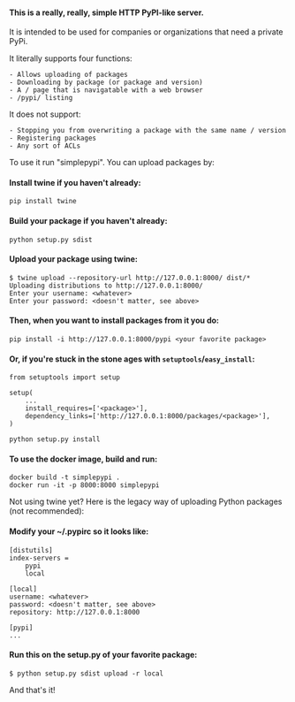 #### This is a really, really, simple HTTP PyPI-like server.

It is intended to be used for companies or organizations that need a private
PyPi.

It literally supports four functions:

    - Allows uploading of packages
    - Downloading by package (or package and version)
    - A / page that is navigatable with a web browser
    - /pypi/ listing

It does not support:

    - Stopping you from overwriting a package with the same name / version
    - Registering packages
    - Any sort of ACLs

To use it run "simplepypi". You can upload packages by:

#### Install twine if you haven't already:

    pip install twine

#### Build your package if you haven't already:

    python setup.py sdist

#### Upload your package using twine:

    $ twine upload --repository-url http://127.0.0.1:8000/ dist/*
    Uploading distributions to http://127.0.0.1:8000/
    Enter your username: <whatever>
    Enter your password: <doesn't matter, see above>

#### Then, when you want to install packages from it you do:

    pip install -i http://127.0.0.1:8000/pypi <your favorite package>
    
#### Or, if you're stuck in the stone ages with `setuptools`/`easy_install`:

    from setuptools import setup

    setup(
        ...
        install_requires=['<package>'],
        dependency_links=['http://127.0.0.1:8000/packages/<package>'],
    )
    
    python setup.py install

#### To use the docker image, build and run:

    docker build -t simplepypi .
    docker run -it -p 8000:8000 simplepypi

Not using twine yet? Here is the legacy way of uploading Python packages (not
recommended):

#### Modify your ~/.pypirc so it looks like:

    [distutils]
    index-servers =
        pypi
        local

    [local]
    username: <whatever>
    password: <doesn't matter, see above>
    repository: http://127.0.0.1:8000

    [pypi]
    ...

#### Run this on the setup.py of your favorite package:

    $ python setup.py sdist upload -r local

And that's it!
